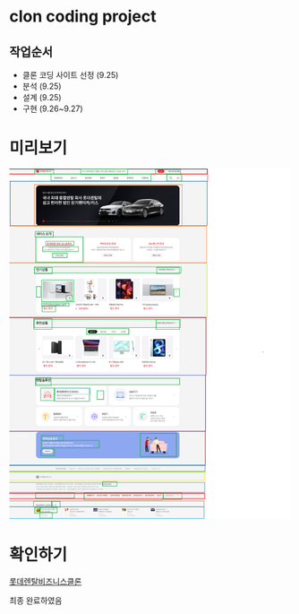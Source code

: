 # clon coding project


## 작업순서
- 클론 코딩 사이트 선정 (9.25)
- 분석 (9.25)
- 설계 (9.25)
- 구현 (9.26~9.27)

# 미리보기
![클론미리보기](images/클론(설계).png)

# 확인하기
[롯데렌탈비즈니스클론](https://naver.com)

최종 완료하였음